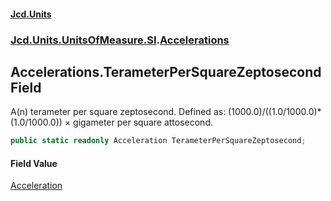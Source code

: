 #### [Jcd.Units](index.md 'index')
### [Jcd.Units.UnitsOfMeasure.SI](Jcd.Units.UnitsOfMeasure.SI.md 'Jcd.Units.UnitsOfMeasure.SI').[Accelerations](Accelerations.md 'Jcd.Units.UnitsOfMeasure.SI.Accelerations')

## Accelerations.TerameterPerSquareZeptosecond Field

A(n) terameter per square zeptosecond. Defined as: (1000.0)/((1.0/1000.0)*(1.0/1000.0)) × gigameter per square attosecond.

```csharp
public static readonly Acceleration TerameterPerSquareZeptosecond;
```

#### Field Value
[Acceleration](Acceleration.md 'Jcd.Units.UnitTypes.Acceleration')